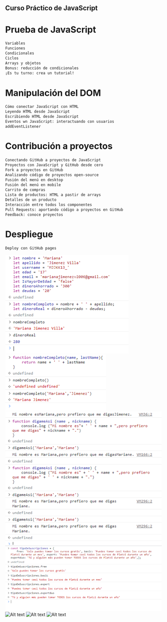 ## Curso Práctico de JavaScript

# Prueba de JavaScript

    Variables
    Funciones
    Condicionales
    Ciclos
    Arrays y objetos
    Bonus: reducción de condicionales
    ¡Es tu turno: crea un tutorial!

# Manipulación del DOM

    Cómo conectar JavaScript con HTML
    Leyendo HTML desde JavaScript
    Escribiendo HTML desde JavaScript
    Eventos wn JavaScript: interactuando con usuarios
    addEventListener

# Contribución a proyectos

    Conectando GitHub a proyectos de JavaScript
    Proyectos con JavaScript y GitHub desde cero
    Fork a proyectos en GitHub
    Analizando código de proyectos open-source
    Fusión del menú en desktop
    Fusión del menú en mobile
    Carrito de compras
    Lista de productos: HTML a pastir de arrays
    Detalles de un producto
    Interacción entre todos los componentes
    Pull Requests: aportando código a proyectos en GitHub
    Feedback: conoce proyectos

# Despliegue

    Deploy con GitHub pages


![Alt text](image.png)
![Alt text](image-1.png)
![Alt text](image-2.png)
![Alt text](image-3.png)
![Alt text](image-4.png)
![Alt text](image-5.png)
![Alt text](image-6.png)